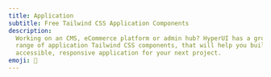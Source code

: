 ```yaml
---
title: Application
subtitle: Free Tailwind CSS Application Components
description:
  Working on an CMS, eCommerce platform or admin hub? HyperUI has a growing
  range of application Tailwind CSS components, that will help you build an
  accessible, responsive application for your next project.
emoji: 🤖
---
```

